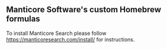 ## Manticore Software's custom Homebrew formulas

To install Manticore Search please follow https://manticoresearch.com/install/ for instructions. 
